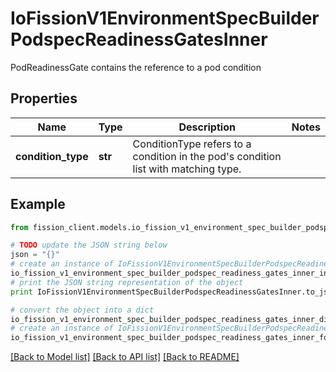 # IoFissionV1EnvironmentSpecBuilderPodspecReadinessGatesInner

PodReadinessGate contains the reference to a pod condition

## Properties

Name | Type | Description | Notes
------------ | ------------- | ------------- | -------------
**condition_type** | **str** | ConditionType refers to a condition in the pod&#39;s condition list with matching type. | 

## Example

```python
from fission_client.models.io_fission_v1_environment_spec_builder_podspec_readiness_gates_inner import IoFissionV1EnvironmentSpecBuilderPodspecReadinessGatesInner

# TODO update the JSON string below
json = "{}"
# create an instance of IoFissionV1EnvironmentSpecBuilderPodspecReadinessGatesInner from a JSON string
io_fission_v1_environment_spec_builder_podspec_readiness_gates_inner_instance = IoFissionV1EnvironmentSpecBuilderPodspecReadinessGatesInner.from_json(json)
# print the JSON string representation of the object
print IoFissionV1EnvironmentSpecBuilderPodspecReadinessGatesInner.to_json()

# convert the object into a dict
io_fission_v1_environment_spec_builder_podspec_readiness_gates_inner_dict = io_fission_v1_environment_spec_builder_podspec_readiness_gates_inner_instance.to_dict()
# create an instance of IoFissionV1EnvironmentSpecBuilderPodspecReadinessGatesInner from a dict
io_fission_v1_environment_spec_builder_podspec_readiness_gates_inner_form_dict = io_fission_v1_environment_spec_builder_podspec_readiness_gates_inner.from_dict(io_fission_v1_environment_spec_builder_podspec_readiness_gates_inner_dict)
```
[[Back to Model list]](../README.md#documentation-for-models) [[Back to API list]](../README.md#documentation-for-api-endpoints) [[Back to README]](../README.md)



